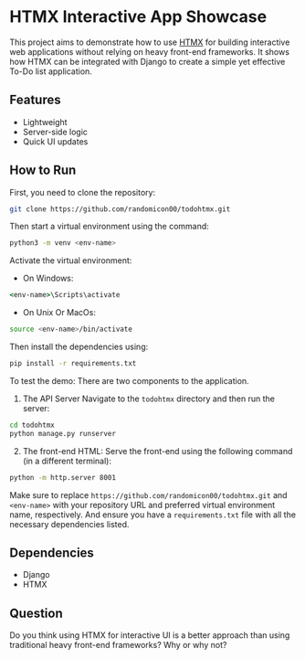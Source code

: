 # HTMX Interactive App Showcase

This project aims to demonstrate how to use [HTMX](https://htmx.org/) for building interactive web applications without relying on heavy front-end frameworks. It shows how HTMX can be integrated with Django to create a simple yet effective To-Do list application.

## Features

- Lightweight
- Server-side logic
- Quick UI updates

## How to Run

First, you need to clone the repository:

```bash
git clone https://github.com/randomicon00/todohtmx.git
```

Then start a virtual environment using the command:

```bash
python3 -m venv <env-name>
```

Activate the virtual environment:

- On Windows: 
```cmd
<env-name>\Scripts\activate
```

- On Unix Or MacOs:
```bash 
source <env-name>/bin/activate
```

Then install the dependencies using:

```bash
pip install -r requirements.txt
```

To test the demo:
There are two components to the application.

1. The API Server
Navigate to the `todohtmx` directory and then run the server:

```bash
cd todohtmx
python manage.py runserver
```

2. The front-end HTML:
Serve the front-end using the following command (in a different terminal):

```bash
python -m http.server 8001
```

Make sure to replace `https://github.com/randomicon00/todohtmx.git` and `<env-name>` with your repository URL and preferred virtual environment name, respectively. And ensure you have a `requirements.txt` file with all the necessary dependencies listed.

## Dependencies

- Django
- HTMX

## Question

Do you think using HTMX for interactive UI is a better approach than using traditional heavy front-end frameworks? Why or why not?

